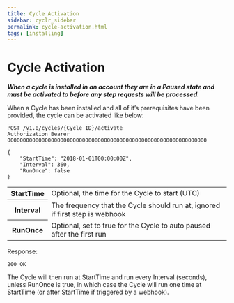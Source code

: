 ```yaml
---
title: Cycle Activation
sidebar: cyclr_sidebar
permalink: cycle-activation.html
tags: [installing]
---
```


# Cycle Activation #

_**When a cycle is installed in an account they are in a Paused state and must be activated to before any step requests will be processed.**_

When a Cycle has been installed and all of it’s prerequisites have been provided, the cycle can be activated like below:

    POST /v1.0/cycles/{Cycle ID}/activate
    Authorization Bearer 0000000000000000000000000000000000000000000000000000000000000000

    {
        "StartTime": "2018-01-01T00:00:00Z",
        "Interval": 360,
        "RunOnce": false
    }

<table>
    <tr>
        <th>StartTime</th>
        <td>Optional, the time for the Cycle to start (UTC)</td>
    </tr>
    <tr>
        <th>Interval</th>
        <td>The frequency that the Cycle should run at, ignored if first step is webhook</td>
    </tr>
    <tr>
        <th>RunOnce</th>
        <td>Optional, set to true for the Cycle to auto paused after the first run</td>
    </tr>
</table> 

Response:

    200 OK

The Cycle will then run at StartTime and run every Interval (seconds), unless RunOnce is true, in which case the Cycle will run one time at StartTime (or after StartTime if triggered by a webhook).
